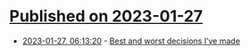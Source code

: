 # [Published on 2023-01-27](index.md)

* [2023-01-27, 06:13:20](https://news.ycombinator.com/item?id=34543154) - [Best and worst decisions I’ve made](https://stonemaiergames.com/the-10-best-and-worst-decisions-ive-ever-made/)
